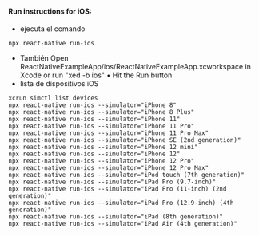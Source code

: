 #### Run instructions for iOS:
- ejecuta el comando
```
npx react-native run-ios
```
- También Open ReactNativeExampleApp/ios/ReactNativeExampleApp.xcworkspace in Xcode or run "xed -b ios"
    • Hit the Run button
- lista de dispositivos iOS
```
xcrun simctl list devices
npx react-native run-ios --simulator="iPhone 8"
npx react-native run-ios --simulator="iPhone 8 Plus"
npx react-native run-ios --simulator="iPhone 11"
npx react-native run-ios --simulator="iPhone 11 Pro"
npx react-native run-ios --simulator="iPhone 11 Pro Max"
npx react-native run-ios --simulator="iPhone SE (2nd generation)"
npx react-native run-ios --simulator="iPhone 12 mini"
npx react-native run-ios --simulator="iPhone 12"
npx react-native run-ios --simulator="iPhone 12 Pro"
npx react-native run-ios --simulator="iPhone 12 Pro Max"
npx react-native run-ios --simulator="iPod touch (7th generation)"
npx react-native run-ios --simulator="iPad Pro (9.7-inch)"
npx react-native run-ios --simulator="iPad Pro (11-inch) (2nd generation)"
npx react-native run-ios --simulator="iPad Pro (12.9-inch) (4th generation)"
npx react-native run-ios --simulator="iPad (8th generation)"
npx react-native run-ios --simulator="iPad Air (4th generation)"
```
